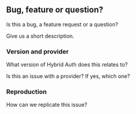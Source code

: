 ## Bug, feature or question?

Is this a bug, a feature request or a question?

Give us a short description.

### Version and provider

What version of Hybrid Auth does this relates to?

Is this an issue with a provider? If yes, which one?

### Reproduction

How can we replicate this issue?
